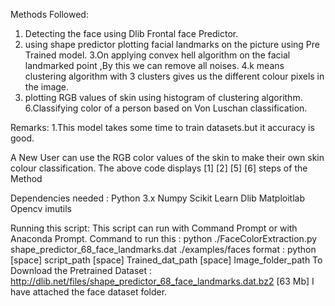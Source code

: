 Methods Followed:
1. Detecting the face using Dlib Frontal face Predictor.
2. using shape predictor plotting facial landmarks on the picture using Pre Trained model.
3.On applying convex hell algorithm on the facial landmarked point ,By this we can remove all noises.
4.k means clustering algorithm with 3 clusters gives us the different colour pixels in the image.
5. plotting RGB values of skin using histogram of clustering algorithm.
6.Classifying color of a person based on Von Luschan classification.

Remarks:
1.This model takes some time to train datasets.but it accuracy is good.

A New User can use the RGB color values of the skin to make their own skin colour classification.
The above code displays [1] [2] [5] [6] steps of the Method  

Dependencies needed :
Python 3.x
Numpy
Scikit Learn
Dlib
Matploitlab
Opencv
imutils

Running this script:
This script can run with Command Prompt or with Anaconda Prompt.
Command to run this : python ./FaceColorExtraction.py shape_predictor_68_face_landmarks.dat ./examples/faces
format : python  [space] script_path [space] Trained_dat_path [space] Image_folder_path
To Download the Pretrained Dataset : http://dlib.net/files/shape_predictor_68_face_landmarks.dat.bz2 [63 Mb]
I have attached the face dataset folder.

